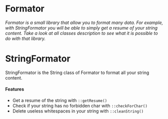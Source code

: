# Formator

*Formator is a small library that allow you to format many data.
For example, with StringFormator you will be able to simply get a resume of your string content.
Take a look at all classes description to see what it is possible to do with that library.*

# StringFormator

StringFormator is the String class of Formator to format all your string content.

#### Features

- Get a resume of the string with `::getResume()`
- Check if your string has no forbidden char with `::checkForChar()`
- Delete useless whitespaces in your string with `::cleanString()`
